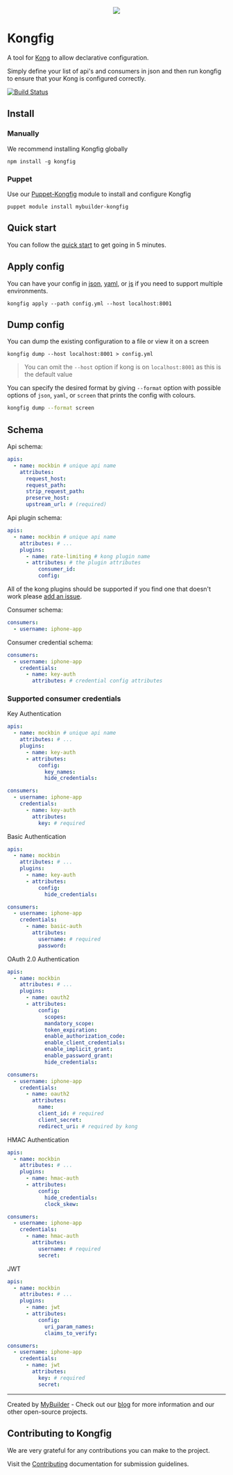 <p align="center">
    <img src="logo.png">
</p>

# Kongfig

A tool for [Kong](https://getkong.org/) to allow declarative configuration.

Simply define your list of api's and consumers in json and then run kongfig to ensure that your Kong is configured correctly.

[![Build Status](https://travis-ci.org/mybuilder/kongfig.svg)](https://travis-ci.org/mybuilder/kongfig)

## Install

### Manually
We recommend installing Kongfig globally

```
npm install -g kongfig
```

### Puppet
Use our [Puppet-Kongfig](https://forge.puppetlabs.com/mybuilder/kongfig) module to install and configure Kongfig

```
puppet module install mybuilder-kongfig
```


## Quick start

You can follow the [quick start](docs/guide.md) to get going in 5 minutes.


## Apply config

You can have your config in [json](config.json.sample), [yaml](config.yml.sample), or [js](config.js.sample) if you need to support multiple environments.

```
kongfig apply --path config.yml --host localhost:8001
```

## Dump config

You can dump the existing configuration to a file or view it on a screen

```
kongfig dump --host localhost:8001 > config.yml
```
> You can omit the `--host` option if kong is on `localhost:8001` as this is the default value

You can specify the desired format by giving `--format` option with possible options of `json`, `yaml`, or `screen` that prints the config with colours.

```bash
kongfig dump --format screen
```

## Schema

Api schema:

```yaml
apis:
  - name: mockbin # unique api name
    attributes:
      request_host:
      request_path:
      strip_request_path:
      preserve_host:
      upstream_url: # (required)
```

Api plugin schema:

```yaml
apis:
  - name: mockbin # unique api name
    attributes: # ...
    plugins:
      - name: rate-limiting # kong plugin name
      - attributes: # the plugin attributes
          consumer_id:
          config:

```

All of the kong plugins should be supported if you find one that doesn't work please [add an issue](https://github.com/mybuilder/kongfig/issues/new).

Consumer schema:

```yaml
consumers:
  - username: iphone-app
```

Consumer credential schema:

```yaml
consumers:
  - username: iphone-app
    credentials:
      - name: key-auth
        attributes: # credential config attributes
```

### Supported consumer credentials

Key Authentication

```yaml
apis:
  - name: mockbin # unique api name
    attributes: # ...
    plugins:
      - name: key-auth
      - attributes:
          config:
            key_names:
            hide_credentials:

consumers:
  - username: iphone-app
    credentials:
      - name: key-auth
        attributes:
          key: # required
```

Basic Authentication

```yaml
apis:
  - name: mockbin
    attributes: # ...
    plugins:
      - name: key-auth
      - attributes:
          config:
            hide_credentials:

consumers:
  - username: iphone-app
    credentials:
      - name: basic-auth
        attributes:
          username: # required
          password:
```

OAuth 2.0 Authentication

```yaml
apis:
  - name: mockbin
    attributes: # ...
    plugins:
      - name: oauth2
      - attributes:
          config:
            scopes:
            mandatory_scope:
            token_expiration:
            enable_authorization_code:
            enable_client_credentials:
            enable_implicit_grant:
            enable_password_grant:
            hide_credentials:

consumers:
  - username: iphone-app
    credentials:
      - name: oauth2
        attributes:
          name:
          client_id: # required
          client_secret:
          redirect_uri: # required by kong
```

HMAC Authentication

```yaml
apis:
  - name: mockbin
    attributes: # ...
    plugins:
      - name: hmac-auth
      - attributes:
          config:
            hide_credentials:
            clock_skew:

consumers:
  - username: iphone-app
    credentials:
      - name: hmac-auth
        attributes:
          username: # required
          secret:
```

JWT

```yaml
apis:
  - name: mockbin
    attributes: # ...
    plugins:
      - name: jwt
      - attributes:
          config:
            uri_param_names:
            claims_to_verify:

consumers:
  - username: iphone-app
    credentials:
      - name: jwt
        attributes:
          key: # required
          secret:
```

---
Created by [MyBuilder](http://www.mybuilder.com/) - Check out our [blog](http://tech.mybuilder.com/) for more information and our other open-source projects.

## Contributing to Kongfig

We are very grateful for any contributions you can make to the project.

Visit the [Contributing](CONTRIBUTING.md) documentation for submission guidelines.
